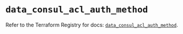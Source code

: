 # `data_consul_acl_auth_method`

Refer to the Terraform Registry for docs: [`data_consul_acl_auth_method`](https://registry.terraform.io/providers/hashicorp/consul/2.20.0/docs/data-sources/acl_auth_method).
